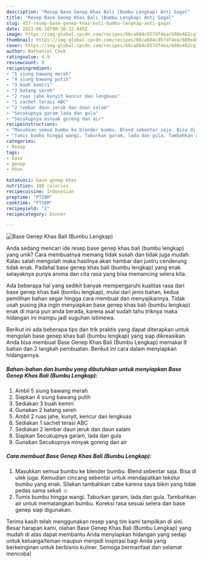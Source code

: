 ```yaml
---
description: "Resep Base Genep Khas Bali (Bumbu Lengkap) Anti Gagal"
title: "Resep Base Genep Khas Bali (Bumbu Lengkap) Anti Gagal"
slug: 457-resep-base-genep-khas-bali-bumbu-lengkap-anti-gagal
date: 2021-06-10T00:30:12.645Z
image: https://img-global.cpcdn.com/recipes/66ca684c857df4ea/680x482cq70/base-genep-khas-bali-bumbu-lengkap-foto-resep-utama.jpg
thumbnail: https://img-global.cpcdn.com/recipes/66ca684c857df4ea/680x482cq70/base-genep-khas-bali-bumbu-lengkap-foto-resep-utama.jpg
cover: https://img-global.cpcdn.com/recipes/66ca684c857df4ea/680x482cq70/base-genep-khas-bali-bumbu-lengkap-foto-resep-utama.jpg
author: Nathaniel Cook
ratingvalue: 4.9
reviewcount: 9
recipeingredient:
- "5 siung bawang merah"
- "4 siung bawang putih"
- "3 buah kemiri"
- "2 batang sereh"
- "2 ruas jahe kunyit kencur dan lengkuas"
- "1 sachet terasi ABC"
- "2 lembar daun jeruk dan daun salam"
- "Secukupnya garam lada dan gula"
- "Secukupnya minyak goreng dan air"
recipeinstructions:
- "Masukkan semua bumbu ke blender bumbu. Blend sebentar saja. Bisa di ulek juga. Kemudian cincang sebentar untuk mendapatkan tekstur bumbu yang enak. Silakan tambahkan cabe karena saya bikin yang tidak pedas sama sekali ☺️"
- "Tumis bumbu hingga wangi. Taburkan garam, lada dan gula. Tambahkan air untuk mematangkan bumbu. Koreksi rasa sesuai selera dan base genep siap digunakan."
categories:
- Resep
tags:
- base
- genep
- khas

katakunci: base genep khas 
nutrition: 180 calories
recipecuisine: Indonesian
preptime: "PT28M"
cooktime: "PT56M"
recipeyield: "2"
recipecategory: Dinner

---
```



![Base Genep Khas Bali (Bumbu Lengkap)](https://img-global.cpcdn.com/recipes/66ca684c857df4ea/680x482cq70/base-genep-khas-bali-bumbu-lengkap-foto-resep-utama.jpg)

Anda sedang mencari ide resep base genep khas bali (bumbu lengkap) yang unik? Cara membuatnya memang tidak susah dan tidak juga mudah. Kalau salah mengolah maka hasilnya akan hambar dan justru cenderung tidak enak. Padahal base genep khas bali (bumbu lengkap) yang enak selayaknya punya aroma dan cita rasa yang bisa memancing selera kita.



Ada beberapa hal yang sedikit banyak mempengaruhi kualitas rasa dari base genep khas bali (bumbu lengkap), mulai dari jenis bahan, kedua pemilihan bahan segar hingga cara membuat dan menyajikannya. Tidak usah pusing jika ingin menyiapkan base genep khas bali (bumbu lengkap) enak di mana pun anda berada, karena asal sudah tahu triknya maka hidangan ini mampu jadi suguhan istimewa.


Berikut ini ada beberapa tips dan trik praktis yang dapat diterapkan untuk mengolah base genep khas bali (bumbu lengkap) yang siap dikreasikan. Anda bisa membuat Base Genep Khas Bali (Bumbu Lengkap) memakai 9 bahan dan 2 langkah pembuatan. Berikut ini cara dalam menyiapkan hidangannya.

<!--inarticleads1-->

##### Bahan-bahan dan bumbu yang dibutuhkan untuk menyiapkan Base Genep Khas Bali (Bumbu Lengkap):

1. Ambil 5 siung bawang merah
1. Siapkan 4 siung bawang putih
1. Sediakan 3 buah kemiri
1. Gunakan 2 batang sereh
1. Ambil 2 ruas jahe, kunyit, kencur dan lengkuas
1. Sediakan 1 sachet terasi ABC
1. Sediakan 2 lembar daun jeruk dan daun salam
1. Siapkan Secukupnya garam, lada dan gula
1. Gunakan Secukupnya minyak goreng dan air




<!--inarticleads2-->

##### Cara membuat Base Genep Khas Bali (Bumbu Lengkap):

1. Masukkan semua bumbu ke blender bumbu. Blend sebentar saja. Bisa di ulek juga. Kemudian cincang sebentar untuk mendapatkan tekstur bumbu yang enak. Silakan tambahkan cabe karena saya bikin yang tidak pedas sama sekali ☺️
1. Tumis bumbu hingga wangi. Taburkan garam, lada dan gula. Tambahkan air untuk mematangkan bumbu. Koreksi rasa sesuai selera dan base genep siap digunakan.




Terima kasih telah menggunakan resep yang tim kami tampilkan di sini. Besar harapan kami, olahan Base Genep Khas Bali (Bumbu Lengkap) yang mudah di atas dapat membantu Anda menyiapkan hidangan yang sedap untuk keluarga/teman maupun menjadi inspirasi bagi Anda yang berkeinginan untuk berbisnis kuliner. Semoga bermanfaat dan selamat mencoba!
